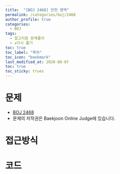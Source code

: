 ```yaml
---
title:  "[BOJ 2468] 안전 영역"
permalink: /categories/boj/2468
author_profile: true
categories:
  - BOJ
tags:
  - 알고리즘 문제풀이
  - ★다시 풀기
toc: true
toc_label: "목차"
toc_icon: "bookmark"
last_modified_at: 2020-08-07
toc: true
toc_sticky: trues
---
```

# 문제
* [BOJ 2468]()
* 문제의 저작권은 Baekjoon Online Judge에 있습니다.  

# 접근방식 


# 코드
```java

```